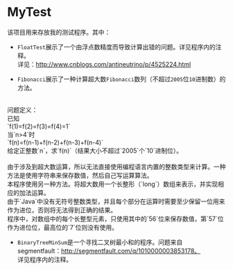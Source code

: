 # MyTest
该项目用来存放我的测试程序。其中：

* `FloatTest`展示了一个由浮点数精度而导致计算出错的问题。详见程序内的注释。<br>
详见：http://www.cnblogs.com/antineutrino/p/4525224.html

* `Fibonacci`展示了一种计算超大数`Fibonacci`数列（不超过`2005`位`10`进制数）的方法。<br>
<br>
问题定义：
<br>
已知
<br>
`f(1)=f(2)=f(3)=f(4)=1`
<br>
当`n>4`时<br>
`f(n)=f(n-1)+f(n-2)+f(n-3)+f(n-4)`
<br>
给定正整数`n`，求`f(n)`（结果大小不超过`2005`个`10`进制位）。
<br>
<br>
由于涉及到超大数运算，所以无法直接使用编程语言内置的整数类型来计算。一种方法是使用字符串来保存数值，然后自己写运算算法。<br>
本程序使用另一种方法。将超大数用一个长整形（`long`）数组来表示，并实现相应的加法运算。<br>
由于`Java`中没有无符号整数类型，并且每个部分在运算时需要至少保留一位用来作为进位，否则将无法得到正确的结果。<br>
程序中，对数组中的每个长整型元素，只使用其中的`56`位来保存数值，第`57`位作为进位位，最高位的`7`位则没有使用。

* `BinaryTreeMinSum`是一个寻找二叉树最小和的程序。问题来自segmentfault：http://segmentfault.com/q/1010000003853178。<br>
详见程序内的注释。


